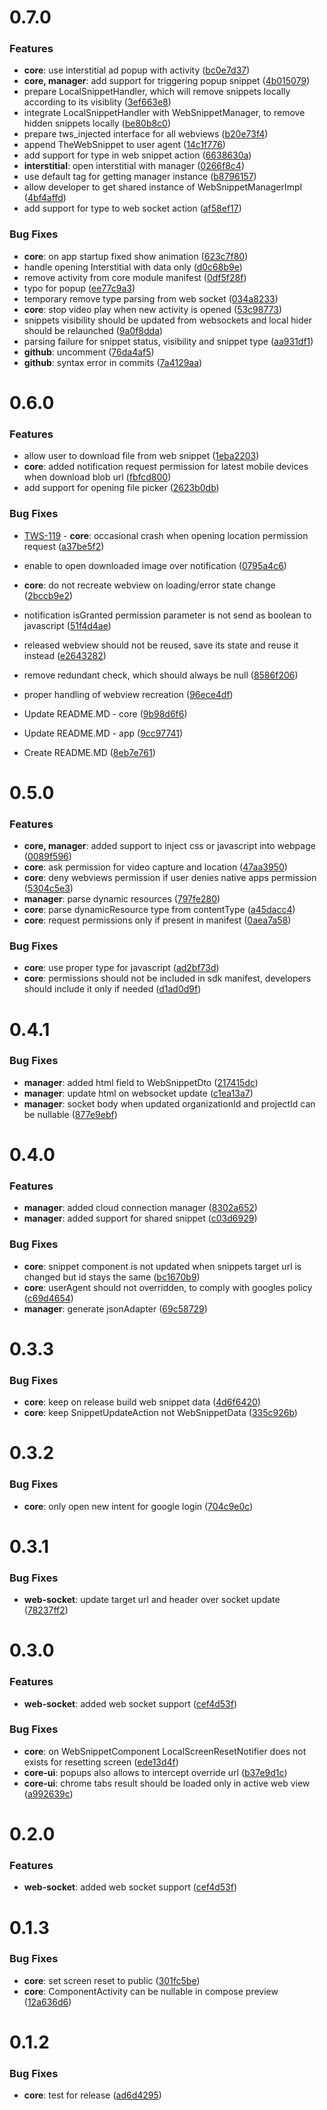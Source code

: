 # 0.7.0

### Features

* **core**: use interstitial ad popup with activity ([bc0e7d37](https://github.com/inovait/tws-android-sdk/commit/bc0e7d3772a9954f0812fc69c80dda3989d5b875))
* **core, manager**: add support for triggering popup snippet ([4b015079](https://github.com/inovait/tws-android-sdk/commit/4b015079bcbecb5212636838ca388cea49ebc65e))
* prepare LocalSnippetHandler, which will remove snippets locally according to its visiblity ([3ef663e8](https://github.com/inovait/tws-android-sdk/commit/3ef663e88b23e9058befc817a460da10d4ce4d77))
* integrate LocalSnippetHandler with WebSnippetManager, to remove hidden snippets locally ([be80b8c0](https://github.com/inovait/tws-android-sdk/commit/be80b8c0326cdb42885b9fea12095e741ad921a1))
* prepare tws_injected interface for all webviews ([b20e73f4](https://github.com/inovait/tws-android-sdk/commit/b20e73f40c28010a1b99c118d90c356fcc445182))
* append TheWebSnippet to user agent ([14c1f776](https://github.com/inovait/tws-android-sdk/commit/14c1f77671ad9122b3a26645293fed418f5f87bf))
* add support for type in web snippet action ([6638630a](https://github.com/inovait/tws-android-sdk/commit/6638630a8c504ebca91ce91673d5427f598d80f7))
* **interstitial**: open interstitial with manager ([0266f8c4](https://github.com/inovait/tws-android-sdk/commit/0266f8c4ca7f9473a28d8ed8c8e0203ef9206c21))
* use default tag for getting manager instance ([b8796157](https://github.com/inovait/tws-android-sdk/commit/b87961575f4b208f5211ed63b1f23c327c2a4b83))
* allow developer to get shared instance of WebSnippetManagerImpl ([4bf4affd](https://github.com/inovait/tws-android-sdk/commit/4bf4affda2f0ebddf3daa3e1c8e980a033236483))
* add support for type to web socket action ([af58ef17](https://github.com/inovait/tws-android-sdk/commit/af58ef17355248ac0d52ef572955f350e20b5018))

### Bug Fixes

* **core**: on app startup fixed show animation ([623c7f80](https://github.com/inovait/tws-android-sdk/commit/623c7f808be14b29d7182e01c8502f60a0e74e98))
* handle opening Interstitial with data only ([d0c68b9e](https://github.com/inovait/tws-android-sdk/commit/d0c68b9e304b836262e05555afe1da4e2e2b9a06))
* remove activity from core module manifest ([0df5f28f](https://github.com/inovait/tws-android-sdk/commit/0df5f28f437130799df54955fd5d957eb7abc3c9))
* typo for popup ([ee77c9a3](https://github.com/inovait/tws-android-sdk/commit/ee77c9a37736fae723ae9d2cf2c390a38b02210d))
* temporary remove type parsing from web socket ([034a8233](https://github.com/inovait/tws-android-sdk/commit/034a82337a97aba777d3ceebd49f1f0ac6c597cd))
* **core**: stop video play when new activity is opened ([53c98773](https://github.com/inovait/tws-android-sdk/commit/53c9877361823fb5387f2b659daddd51fe7523ea))
* snippets visibility should be updated from websockets and local hider should be relaunched ([9a0f8dda](https://github.com/inovait/tws-android-sdk/commit/9a0f8ddab3d647bafeb9f1e770920a8297eb6204))
* parsing failure for snippet status, visibility and snippet type ([aa931df1](https://github.com/inovait/tws-android-sdk/commit/aa931df1d75159d86a741de2de48ce062bcb04bd))
* **github**: uncomment ([76da4af5](https://github.com/inovait/tws-android-sdk/commit/76da4af5fe6a09884219af3fee66262509adb853))
* **github**: syntax error in commits ([7a4129aa](https://github.com/inovait/tws-android-sdk/commit/7a4129aa6aa9d50577f4ee46a7b79f48aa3cb7dc))

# 0.6.0

### Features

* allow user to download file from web snippet ([1eba2203](https://github.com/inovait/tws-android-sdk/commit/1eba220318f1d12d49ccd298334a29b2e44de4df))
* **core**: added notification request permission for latest mobile devices when download blob url ([fbfcd800](https://github.com/inovait/tws-android-sdk/commit/fbfcd800dc27f3debf773bf5d92fd2cdb8089f58))
* add support for opening file picker ([2623b0db](https://github.com/inovait/tws-android-sdk/commit/2623b0db7f4656b5fa7cb6a2deb00da62bc6a043))

### Bug Fixes

* [TWS-119](/browse/TWS-119) - **core**: occasional crash when opening location permission request ([a37be5f2](https://github.com/inovait/tws-android-sdk/commit/a37be5f2553db715251013043c1c5ef38c4c7a5c))
* enable to open downloaded image over notification ([0795a4c6](https://github.com/inovait/tws-android-sdk/commit/0795a4c60d3a5f18ac6af85bfcb4ce6bc21fcd61))
* **core**: do not recreate webview on loading/error state change ([2bccb9e2](https://github.com/inovait/tws-android-sdk/commit/2bccb9e2d620bb4be3ec7acdbd48a6319759d376))
* notification isGranted permission parameter is not send as boolean to javascript ([51f4d4ae](https://github.com/inovait/tws-android-sdk/commit/51f4d4aeed8bbde84aafff63ecbdd16a02bfcc83))
* released webview should not be reused, save its state and reuse it instead ([e2643282](https://github.com/inovait/tws-android-sdk/commit/e264328236ba0ff08e6d38243ebd05c4254dc8ce))
* remove redundant check, which should always be null ([8586f206](https://github.com/inovait/tws-android-sdk/commit/8586f206cd25084a145963c6050bcfa27838ff61))
* proper handling of webview recreation ([96ece4df](https://github.com/inovait/tws-android-sdk/commit/96ece4df69063ec7035cb86f3899ea6d27d9edd9))

* Update README.MD - core ([9b98d6f6](https://github.com/inovait/tws-android-sdk/commit/9b98d6f6117bccd6cbb4597a95f9da89fd427049))
* Update README.MD - app ([9cc97741](https://github.com/inovait/tws-android-sdk/commit/9cc977411f3b8f8c3698784ab70dd6628746ff31))
* Create README.MD ([8eb7e761](https://github.com/inovait/tws-android-sdk/commit/8eb7e7616c007a2ee391f22059e354ce58319991))

# 0.5.0

### Features

* **core, manager**: added support to inject css or javascript into webpage ([0089f596](https://github.com/inovait/tws-android-sdk/commit/0089f596c76d8d7da51f14e19650b9b3ca0698fd))
* **core**: ask permission for video capture and location ([47aa3950](https://github.com/inovait/tws-android-sdk/commit/47aa3950182d2a8db04e067802b031afffaea653))
* **core**: deny webviews permission if user denies native apps permission ([5304c5e3](https://github.com/inovait/tws-android-sdk/commit/5304c5e33bb16cb8ccf7973822a5f3a942fecb5c))
* **manager**: parse dynamic resources ([797fe280](https://github.com/inovait/tws-android-sdk/commit/797fe280b5a80de96225b35b390a9015c1c14194))
* **core**: parse dynamicResource type from contentType ([a45dacc4](https://github.com/inovait/tws-android-sdk/commit/a45dacc417135a4588af3ab0ce1f68fc744f9429))
* **core**: request permissions only if present in manifest ([0aea7a58](https://github.com/inovait/tws-android-sdk/commit/0aea7a58c0b6d5a6bd57fe3785b093fa55f8d376))

### Bug Fixes

* **core**: use proper type for javascript ([ad2bf73d](https://github.com/inovait/tws-android-sdk/commit/ad2bf73d2072e8c6f6fe2a6b0479dcd7aca98019))
* **core**: permissions should not be included in sdk manifest, developers should include it only if needed ([d1ad0d9f](https://github.com/inovait/tws-android-sdk/commit/d1ad0d9f0751d0e2c0f8b65111b9caf449924e4f))

# 0.4.1

### Bug Fixes

* **manager**: added html field to WebSnippetDto ([217415dc](https://github.com/inovait/tws-android-sdk/commit/217415dce9f994a746f05c6da5266f410aa6594d))
* **manager**: update html on websocket update ([c1ea13a7](https://github.com/inovait/tws-android-sdk/commit/c1ea13a74925947b079bd219e9af5889e4af510f))
* **manager**: socket body when updated organizationId and projectId can be nullable ([877e9ebf](https://github.com/inovait/tws-android-sdk/commit/877e9ebf33c8f22e4aad92af949dfca6b6fe34b8))

# 0.4.0

### Features

* **manager**: added cloud connection manager ([8302a652](https://github.com/inovait/tws-android-sdk/commit/8302a65217138c6a3ae566a301ffbf1d3d51e0e9))
* **manager**: added support for shared snippet ([c03d6929](https://github.com/inovait/tws-android-sdk/commit/c03d6929ce1e980c6f8e242d711bf53b6535bcc9))

### Bug Fixes

* **core**: snippet component is not updated when snippets target url is changed but id stays the same ([bc1670b9](https://github.com/inovait/tws-android-sdk/commit/bc1670b940faf0cf48f002c67c24aed50e0aff0d))
* **core**: userAgent should not overridden, to comply with googles policy ([c69d4654](https://github.com/inovait/tws-android-sdk/commit/c69d4654a294ac99b5f4f64befd03458676900ae))
* **manager**: generate jsonAdapter ([69c58729](https://github.com/inovait/tws-android-sdk/commit/69c58729c41a7611573c423cc3e197104cbd8fdd))

# 0.3.3

### Bug Fixes

* **core**: keep on release build web snippet data ([4d6f6420](https://github.com/inovait/tws-android-sdk/commit/4d6f6420f50cb2edcf11350c2d06ca6cc633c060))
* **core**: keep SnippetUpdateAction not WebSnippetData ([335c926b](https://github.com/inovait/tws-android-sdk/commit/335c926b9f44481c6f1510c2be307744824d532b))

# 0.3.2

### Bug Fixes

* **core**: only open new intent for google login ([704c9e0c](https://github.com/inovait/tws-android-sdk/commit/704c9e0c80a381c328743aaaaf59f7d7c69b4b2c))

# 0.3.1

### Bug Fixes

* **web-socket**: update target url and header over socket update ([78237ff2](https://github.com/inovait/tws-android-sdk/commit/78237ff29c1c6a2e2644ec0b7cdd75c5248ba9fb))

# 0.3.0

### Features

* **web-socket**: added web socket support ([cef4d53f](https://github.com/inovait/tws-android-sdk/commit/cef4d53ff5021c8953ed9039c0d38135e32062d0))

### Bug Fixes

* **core**: on WebSnippetComponent LocalScreenResetNotifier does not exists for resetting screen ([ede13d4f](https://github.com/inovait/tws-android-sdk/commit/ede13d4ff0595c99fe92876bd4f1ba8d49ededa2))
* **core-ui**: popups also allows to intercept override url ([b37e9d1c](https://github.com/inovait/tws-android-sdk/commit/b37e9d1cc1563164803f689a36a8f51159e19290))
* **core-ui**: chrome tabs result should be loaded only in active web view ([a992639c](https://github.com/inovait/tws-android-sdk/commit/a992639c8415ad06b48a7aadd614059ae6c4c79d))

# 0.2.0

### Features

* **web-socket**: added web socket support ([cef4d53f](https://github.com/inovait/tws-android-sdk/commit/cef4d53ff5021c8953ed9039c0d38135e32062d0))

# 0.1.3

### Bug Fixes

* **core**: set screen reset to public ([301fc5be](https://github.com/inovait/tws-android-sdk/commit/301fc5be7b0033e29a64a200accef16726a06e5e))
* **core**: ComponentActivity can be nullable in compose preview ([12a636d6](https://github.com/inovait/tws-android-sdk/commit/12a636d613cf5bc7565be7978065f2856a1cf51c))

# 0.1.2

### Bug Fixes

* **core**: test for release ([ad6d4295](https://github.com/inovait/tws-android-sdk/commit/ad6d4295dbb93be39be352d9fc3cb12f0c07d6a2))

